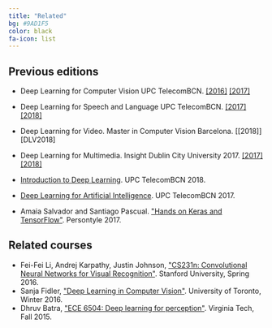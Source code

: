 ```yaml
---
title: "Related"
bg: #9AD1F5
color: black
fa-icon: list
---
```


## Previous editions

* Deep Learning for Computer Vision UPC TelecomBCN. [[2016]][DLCV2016] [[2017]][DLCV2017]
* Deep Learning for Speech and Language UPC TelecomBCN. [[2017]][DLSL2017] [[2018]][DLSL2018]
* Deep Learning for Video. Master in Computer Vision Barcelona. [[2018]][DLV2018]

* Deep Learning for Multimedia. Insight Dublin City University 2017. [[2017]][DLMM2017] [[2018]][DLMM2018]
* [Introduction to Deep Learning][IDL2018]. UPC TelecomBCN 2018.
* [Deep Learning for Artificial Intelligence][DLAI2017]. UPC TelecomBCN 2017.
* Amaia Salvador and Santiago Pascual. ["Hands on Keras and TensorFlow"][Persontyle2017]. Persontyle 2017.


[DLCV2016]: http://imatge-upc.github.io/telecombcn-2016-dlcv/
[DLCV2017]: https://telecombcn-dl.github.io/2017-dlcv/
[DLV]: https://mcv-m6-video.github.io/deepvideo-2018/
[DLSL2017]: https://telecombcn-dl.github.io/2017-dlsl/
[DLSL2018]: https://telecombcn-dl.github.io/2018-dlsl/
[DLMM2017]: https://telecombcn-dl.github.io/dlmm-2017-dcu/
[DLMM2018]: https://telecombcn-dl.github.io/2018-dlmm/
[IDL2018]: https://telecombcn-dl.github.io/2018-idl/
[DLAI2017]: https://telecombcn-dl.github.io/2017-dlai/
[Persontyle2017]: https://github.com/telecombcn-dl/2017-persontyle


## Related courses

* Fei-Fei Li, Andrej Karpathy, Justin Johnson, ["CS231n: Convolutional Neural Networks for Visual Recognition"](http://cs231n.stanford.edu/). Stanford University, Spring 2016.
* Sanja Fidler, ["Deep Learning in Computer Vision"](http://www.cs.toronto.edu/~fidler/teaching/2015/CSC2523.html). University of Toronto, Winter 2016.
* Dhruv Batra, ["ECE 6504: Deep learning for perception"](https://computing.ece.vt.edu/~f15ece6504/). Virginia Tech, Fall 2015.

